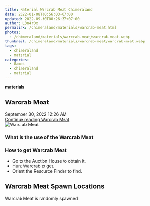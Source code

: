 ```yaml
---
title: Material Warcrab Meat Chimeraland
date: 2022-01-08T00:56:03+07:00
updated: 2022-09-30T00:26:37+07:00
author: L3n4r0x
permalink: /chimeraland/materials/warcrab-meat.html
photos:
  - /chimeraland/materials/warcrab-meat/warcrab-meat.webp
thumbnail: /chimeraland/materials/warcrab-meat/warcrab-meat.webp
tags:
  - chimeraland
  - material
categories:
  - Games
  - chimeraland
  - material
---
```


<link
  rel="stylesheet"
  href="https://rawcdn.githack.com/dimaslanjaka/Web-Manajemen/870a349/css/bootstrap-5-3-0-alpha3-wrapper.css"
/>
<section id="bootstrap-wrapper">
  <div data-bs-theme="dark">
    <div
      class="row g-0 border rounded overflow-hidden flex-md-row mb-4 shadow-sm position-relative bg-dark text-light"
    >
      <div class="col p-4 d-flex flex-column position-static">
        <strong class="d-inline-block mb-2 text-success">materials</strong>
        <h2 class="mb-0">Warcrab Meat</h2>
        <div class="mb-1 text-muted">September 30, 2022 12:26 AM</div>
        <a
          href="/chimeraland/materials/warcrab-meat.html"
          class="stretched-link d-none text-primary"
          >Continue reading Warcrab Meat</a
        >
      </div>
      <div class="col-auto d-none d-md-block d-lg-block">
        <img
          src="https://www.webmanajemen.com/chimeraland/materials/warcrab-meat/warcrab-meat.webp"
          alt="Warcrab Meat"
        />
      </div>
    </div>
    <div class="row">
      <div class="col-lg-6 col-12 mb-2">
        <div class="card">
          <div class="card-body">
            <h3 class="card-title">What is the use of the Warcrab Meat</h3>
            <div class="card-text"><ul></ul></div>
          </div>
        </div>
      </div>
      <div class="col-lg-6 col-12 mb-2">
        <div class="card">
          <div class="card-body">
            <h3 class="card-title">How to get Warcrab Meat</h3>
            <div class="card-text">
              <ul>
                <li>Go to the Auction House to obtain it.</li>
                <li>Hunt Warcrab to get.</li>
                <li>Orient the Resource Finder to find.</li>
              </ul>
            </div>
          </div>
        </div>
      </div>
      <div class="col-12 mb-2">
        <h2>Warcrab Meat Spawn Locations</h2>
        <p>Warcrab Meat is randomly spawned</p>
      </div>
    </div>
  </div>
</section>
